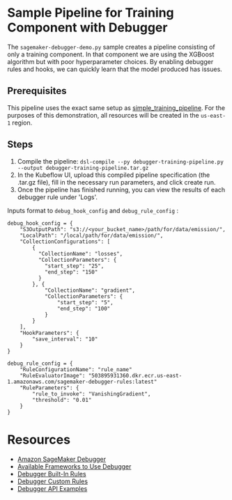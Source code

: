 # Sample Pipeline for Training Component with Debugger

The `sagemaker-debugger-demo.py` sample creates a pipeline consisting of only a training component. In that component we are using the XGBoost algorithm but with poor hyperparameter choices. By enabling debugger rules and hooks, we can quickly learn that the model produced has issues.

## Prerequisites

This pipeline uses the exact same setup as [simple_training_pipeline](https://github.com/kubeflow/pipelines/tree/master/samples/contrib/aws-samples/simple_train_pipeline). For the purposes of this demonstration, all resources will be created in the `us-east-1` region.

## Steps
1. Compile the pipeline:
   `dsl-compile --py debugger-training-pipeline.py --output debugger-training-pipeline.tar.gz`
2. In the Kubeflow UI, upload this compiled pipeline specification (the .tar.gz file), fill in the necessary run parameters, and click create run.
3. Once the pipeline has finished running, you can view the results of each debugger rule under 'Logs'.

Inputs format to `debug_hook_config` and `debug_rule_config` :
```buildoutcfg
debug_hook_config = {
    "S3OutputPath": "s3://<your_bucket_name>/path/for/data/emission/",
    "LocalPath": "/local/path/for/data/emission/",
    "CollectionConfigurations": [
        {
          "CollectionName": "losses",
          "CollectionParameters": {
            "start_step": "25",
            "end_step": "150"
          }
        }, {
            "CollectionName": "gradient",
            "CollectionParameters": {
                "start_step": "5",
                "end_step": "100"
            }
        }
    ],
    "HookParameters": {
        "save_interval": "10"
    }
}

debug_rule_config = {
    "RuleConfigurationName": "rule_name"
    "RuleEvaluatorImage": "503895931360.dkr.ecr.us-east-1.amazonaws.com/sagemaker-debugger-rules:latest"
    "RuleParameters": {
        "rule_to_invoke": "VanishingGradient",
        "threshold": "0.01"
    }
}
```

# Resources
* [Amazon SageMaker Debugger](https://docs.aws.amazon.com/sagemaker/latest/dg/train-debugger.html)
* [Available Frameworks to Use Debugger](https://docs.aws.amazon.com/sagemaker/latest/dg/train-debugger.html#debugger-supported-aws-containers)
* [Debugger Built-In Rules](https://docs.aws.amazon.com/sagemaker/latest/dg/debugger-built-in-rules.html)
* [Debugger Custom Rules](https://docs.aws.amazon.com/sagemaker/latest/dg/debugger-custom-rules.html)
* [Debugger API Examples](https://docs.aws.amazon.com/sagemaker/latest/dg/debugger-createtrainingjob-api.html)

